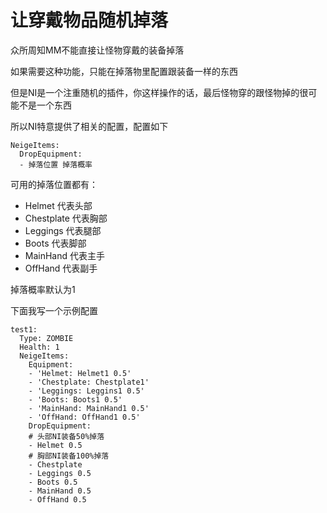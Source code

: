 # 让穿戴物品随机掉落

众所周知MM不能直接让怪物穿戴的装备掉落

如果需要这种功能，只能在掉落物里配置跟装备一样的东西

但是NI是一个注重随机的插件，你这样操作的话，最后怪物穿的跟怪物掉的很可能不是一个东西

所以NI特意提供了相关的配置，配置如下

```
NeigeItems:
  DropEquipment:
  - 掉落位置 掉落概率
```

可用的掉落位置都有：

* Helmet 代表头部
* Chestplate 代表胸部
* Leggings 代表腿部
* Boots 代表脚部
* MainHand 代表主手
* OffHand 代表副手

掉落概率默认为1

下面我写一个示例配置

```
test1:
  Type: ZOMBIE
  Health: 1
  NeigeItems:
    Equipment:
    - 'Helmet: Helmet1 0.5'
    - 'Chestplate: Chestplate1'
    - 'Leggings: Leggins1 0.5'
    - 'Boots: Boots1 0.5'
    - 'MainHand: MainHand1 0.5'
    - 'OffHand: OffHand1 0.5'
    DropEquipment:
    # 头部NI装备50%掉落
    - Helmet 0.5
    # 胸部NI装备100%掉落
    - Chestplate
    - Leggings 0.5
    - Boots 0.5
    - MainHand 0.5
    - OffHand 0.5
```
